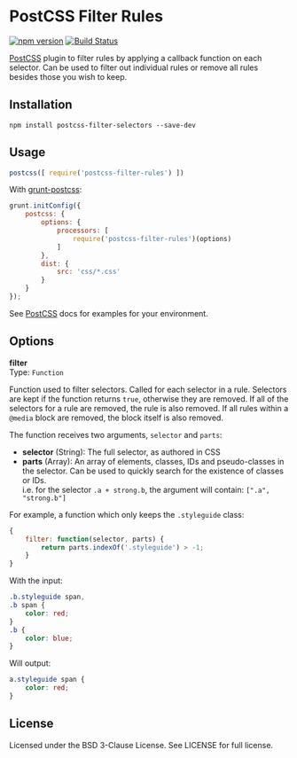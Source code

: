 # PostCSS Filter Rules

[![npm version][npm-img]][npm]
[![Build Status][ci-img]][ci]

[PostCSS] plugin to filter rules by applying a callback function on each selector. Can be used to filter out individual rules or remove all rules besides those you wish to keep.

## Installation

```shell
npm install postcss-filter-selectors --save-dev
```

## Usage

```js
postcss([ require('postcss-filter-rules') ])
```

With [grunt-postcss]:

```js
grunt.initConfig({
	postcss: {
		options: {
			processors: [
				require('postcss-filter-rules')(options)
			]
		},
		dist: {
			src: 'css/*.css'
		}
	}
});
``` 

See [PostCSS] docs for examples for your environment.

## Options

**filter**  
Type: `Function`

Function used to filter selectors. Called for each selector in a rule. Selectors are kept if the function returns `true`, otherwise they are removed. If all of the selectors for a rule are removed, the rule is also removed. If all rules within a `@media` block are removed, the block itself is also removed.

The function receives two arguments, `selector` and `parts`:

- **selector** (String): The full selector, as authored in CSS
- **parts** (Array): An array of elements, classes, IDs and pseudo-classes in the selector. Can be used to quickly search for the existence of classes or IDs.  
i.e. for the selector `.a + strong.b`, the argument will contain: `[".a", "strong.b"]`

For example, a function which only keeps the `.styleguide` class:

```js
{
	filter: function(selector, parts) {
		return parts.indexOf('.styleguide') > -1;
	}
}
```

With the input:

```css
.b.styleguide span,
.b span {
	color: red;
}
.b {
	color: blue;
}
```

Will output:

```css
a.styleguide span {
	color: red;
}
```

## License

Licensed under the BSD 3-Clause License. See LICENSE for full license.

[grunt-postcss]: https://github.com/nDmitry/grunt-postcss
[PostCSS]: https://github.com/postcss/postcss
[npm-img]: https://badge.fury.io/js/postcss-filter-rules.svg
[npm]:     https://badge.fury.io/js/postcss-filter-rules
[ci-img]:  https://travis-ci.org/lachlanmcdonald/postcss-filter-rules.svg
[ci]:      https://travis-ci.org/lachlanmcdonald/postcss-filter-rules
